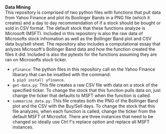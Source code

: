 **Data Mining**  
This repository is comprised of two python files with functions that pull data from Yahoo Finance and plot its Boolinger Bands in a PNG file (which it creates) and a day to day recommendation of if a stock should be bought or sold in CSV format. The default stock that these functions analyze is Microsoft (MSFT). Included in this repository is also the raw data of Microsofts stock infromation as well as the Bollinger Band plot and CSV data buy/sell sheet. The repository also includes a computational essay that anlyzes Microsoft's Bollinger Band data and how the function created the files it did. Included is also the pytests for the functions assuming they are ran on Microsofts stock ticker.  
  
* `yfinance`: The python files in this repository call on the Yahoo Finance libarary that can be insatlled with the command:  
`$ pip3 install yfinance`.
* `get-data.py`: This file creates a raw CSV file with data on a stock of the specified ticker. To change the stock that this function pulls data on, just change the ticker that defaults to MSFT when the function is called.  
* `summarize_data.py`: This file creates both the PNG of the Bollinger Band plot and the CSV with the Buy/Sell days. To change the stock that this file analyzes, when each function is called, change the ticker from the default MSFT of Microsfot. There are three instances that need to be changed so ideally use Ctrl f's replace option and replace all MSFT instances.  
  
